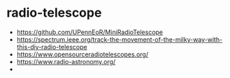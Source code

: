# radio-telescope

- https://github.com/UPennEoR/MiniRadioTelescope
- https://spectrum.ieee.org/track-the-movement-of-the-milky-way-with-this-diy-radio-telescope
- https://www.opensourceradiotelescopes.org/
- https://www.radio-astronomy.org/
- 
